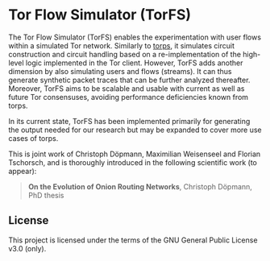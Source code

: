 # Tor Flow Simulator (TorFS)

The Tor Flow Simulator (TorFS) enables the experimentation with user flows
within a simulated Tor network.
Similarly to [torps](https://github.com/torps/torps),
it simulates circuit construction and circuit handling
based on a re-implementation of the high-level logic implemented in the Tor client.
However, TorFS adds another dimension by also simulating users and flows (streams).
It can thus generate synthetic packet traces that can be further analyzed thereafter.
Moreover, TorFS aims to be scalable and usable with current as well as future Tor consensuses,
avoiding performance deficiencies known from torps.

In its current state, TorFS has been implemented primarily
for generating the output needed for our research
but may be expanded to cover more use cases of torps.

This is joint work of Christoph Döpmann, Maximilian Weisenseel and Florian Tschorsch,
and is thoroughly introduced in the following scientific work (to appear):

> **On the Evolution of Onion Routing Networks**, Christoph Döpmann, PhD thesis

## License

This project is licensed under the terms of the GNU General Public License v3.0 (only).

